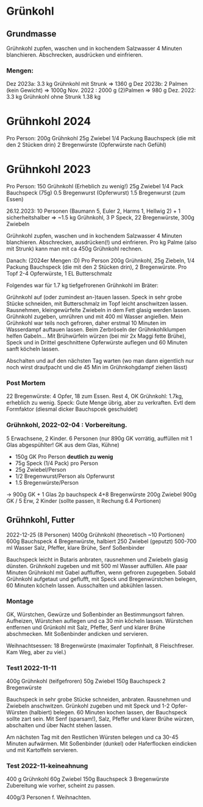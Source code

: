 # Grünkohl
##  Grundmasse
Grühnkohl zupfen, waschen und in kochendem Salzwasser 4 Minuten blanchieren.
Abschrecken, ausdrücken und einfrieren.

### Mengen:
Dez 2023a: 3.3 kg Grühnkohl mit Strunk => 1360 g
Dez 2023b: 2 Palmen (kein Gewicht) => 1000g
Nov. 2022 : 2000 g (2)Palmen  =>  980 g 
Dez. 2022: 3.3 kg Grühnkohl ohne Strunk  1.38 kg

# Grühnkohl 2024
Pro Person:
200g Grühnkohl
25g Zwiebel
1/4 Packung Bauchspeck (die mit den 2 Stücken drin)
2 Bregenwürste (Opferwürste nach Gefühl)







# Grühnkohl 2023 
Pro Person:
150 Grühnkohl (Erheblich zu wenig!)
25g Zwiebel
1/4 Pack Bauchspeck (75g)
0.5 Bregenwurst (Opferwurst)
1.5 Bregenwurst (zum Essen)

26.12.2023: 10 Personen (Baumann 5, Euler 2, Harms 1, Hellwig 2) + 1 sicherheitshalber
=> ~1.5 kg Grühnkohl, 3 P Speck, 22 Bregenwürste, 300g Zwiebeln

Grühnkohl zupfen, waschen und in kochendem Salzwasser 4 Minuten blanchieren.
Abschrecken, ausdrücken(!) und einfrieren.
Pro kg Palme (also mit Strunk) kann man mit ca 450g Grühnkohl rechnen.

Danach: (2024er Mengen :D)
Pro Person 200g Grühnkohl, 25g Ziebeln, 1/4 Packung Bauchspeck (die mit den 2 Stücken drin), 2 Bregenwürste. 
Pro Topf 2-4 Opferwürste, 1 EL Butterschmalz

Folgendes war für 1.7 kg tiefgefrorenen Grühnkohl im Bräter:

Grühnkohl auf (oder zumindest an-)tauen lassen. 
Speck in sehr grobe Stücke schneiden, mit Butterschmalz im Topf leicht anschwitzen lassen. 
Rausnehmen, kleingewürfelte Zwiebeln in dem Fett glasig werden lassen. Grühnkohl zugeben, umrühren und mit 400 ml Wasser angießen.
Mein Grühnkohl war teils noch gefroren, daher erstmal 10 Minuten  im Wasserdampf auftauen lassen. Beim Zerbröseln der Grühnkohlklumpen helfen Gabeln...
Mit Brühwürfeln würzen (bei mir 2x Maggi fette Brühe), Speck und in Drittel geschnittene Opferwürste auflegen und 60 Minuten sanft köcheln lassen.

Abschalten und auf den nächsten Tag warten (wo man dann eigentlich nur noch wirst draufpacht und die 45 Min im Grühnkohgdampf ziehen lässt)



### Post Mortem
22 Bregenwürste: 4 Opfer, 18 zum Essen. Rest 4, OK
Grühnkohl: 1.7kg, erheblich zu wenig. 
Speck: Gute Menge übrig, aber zu verkraften. Evtl dem Formfaktor (diesmal dicker Bauchspcek geschuldet)



### Grühnkohl, 2022-02-04 : Vorbereitung. 
5 Erwachsene, 2 Kinder.  6 Personen (nur 890g GK vorrätig, auffüllen mit 1 Glas abgespühlter! GK aus dem Glas, Kühne)
- 150g GK Pro Person **deutlich zu wenig**
- 75g Speck (1/4 Pack) pro Person
- 25g Zwiebel/Person
- 1/2 Bregenwurst/Person als Opferwurst
- 1.5 Bregenwürste/Person


-> 900g GK +  1 Glas
2p bauchspeck
4+8 Bregenwürste
200g Zwiebel
900g GK / 5 Erw, 2 Kinder (sollte passen, lt Rechung 6.4 Portionen)







## Grühnkohl, Futter


2022-12-25 (8 Personen)
1400g Grühnkohl (theoretisch ~10 Portionen)
600g Bauchspeck
4 Bregenwürste, halbiert
250 Zwiebel (geputzt)
500-700 ml Wasser
Salz, Pfeffer, klare Brühe, Senf
         Soßenbinder

Bauchspeck leicht in Butaris anbraten, rausnehmen und Zwiebeln glasig dünsten. Grühnkohl zugeben und mit 500 ml Wasser auffüllen. Alle paar Minuten  Grühnkohl mit Gabel auffluffen, wenn gefroren zugegeben.
Sobald Grühnkohl aufgetaut und geflufft, mit Speck und Bregenwürstchen belegen, 60 Minuten köcheln lassen. Ausschalten und abkühlen lassen.
### Montage
GK, Würstchen, Gewürze und Soßenbinder an Bestimmungsort fahren. 
Aufheizen, Würstchen auflegen und ca 30 min  köcheln lassen.
Würstchen entfernen und Grünkohl mit Salz, Pfeffer, Senf und klarer Brühe abschmecken.
Mit Soßenbinder andicken und servieren.

Weihnachtsessen: 18 Bregenwürste (maximaler Topfinhalt, 8 Fleischfreser. Kam Weg, aber zu viel.)



### Test1 2022-11-11
400g Grühnkohl (teifgefroren)
	50g	Zwiebel
   150g Bauchspeck
		2  Bregenwürste
		
Bauchspeck in sehr grobe Stücke schneiden, anbraten. Rausnehmen und Zwiebeln anschwitzen. 
Grünkohl zugeben und mit Speck und 1-2 Opfer-Würsten (halbiert) belegen.
60 Minuten kochen lassen, der Bauchspeck sollte zart sein. 
Mit Senf (sparsam!), Salz, Pfeffer und klarer Brühe würzen, abschalten  und über Nacht stehen lassen.

Am nächsten Tag mit den Restlichen Würsten belegen und ca 30-45 Minuten aufwärmen.
Mit Soßenbinder (dunkel) oder Haferflocken eindicken und mit Kartoffeln servieren.

### Test 2022-11-keineahnung
400 g Grühnkohl
60g Zwiebel
150g Bauchspeck
3 Bregenwürste
Zubereitung wie vorher, scheint zu passen.


400g/3 Personen f. Weihnachten.
